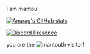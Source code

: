 I am mantou!

[![Anurag's GitHub stats](https://github-readme-stats.vercel.app/api?username=Mantou1233&theme=dark)](https://github.com/anuraghazra/github-readme-stats)

[![Discord Presence](https://lanyard.cnrad.dev/api/644504218798915634)](https://discord.com/users/644504218798915634)

you are the ![mantou](https://count.getloli.com/get/@mantou?theme=asoul)th visitor!
